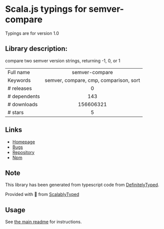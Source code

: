 
# Scala.js typings for semver-compare

Typings are for version 1.0

## Library description:
compare two semver version strings, returning -1, 0, or 1

|                    |                 |
| ------------------ | :-------------: |
| Full name          | semver-compare |
| Keywords           | semver, compare, cmp, comparison, sort |
| # releases         | 0 |
| # dependents       | 143 |
| # downloads        | 156606321 |
| # stars            | 5 |

## Links
- [Homepage](https://github.com/substack/semver-compare)
- [Bugs](https://github.com/substack/semver-compare/issues)
- [Repository](https://github.com/substack/semver-compare)
- [Npm](https://www.npmjs.com/package/semver-compare)
    


## Note
This library has been generated from typescript code from [DefinitelyTyped](https://definitelytyped.org).

Provided with :purple_heart: from [ScalablyTyped](https://github.com/oyvindberg/ScalablyTyped)

## Usage
See [the main readme](../../readme.md) for instructions.


